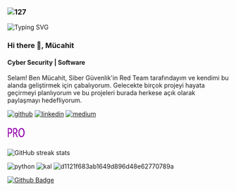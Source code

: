 ### ![127](https://github.com/istanboolean/istanboolean/assets/98133561/81943943-d350-4736-9027-eb9ca3766286)

<!-- %7C -> alttaki yaziya | eklememize yariyor -->
![Typing SVG](https://readme-typing-svg.herokuapp.com?color=%CC00FF&lines=Cyber+Security%7C;)


### Hi there 👋, Mücahit
#### Cyber Security | Software
Selam! Ben Mücahit, Siber Güvenlik'in Red Team tarafındayım ve kendimi bu alanda geliştirmek için çabalıyorum. Gelecekte birçok projeyi hayata geçirmeyi planlıyorum ve bu projeleri burada herkese açık olarak paylaşmayı hedefliyorum.





[<img src='https://cdn.jsdelivr.net/npm/simple-icons@3.0.1/icons/github.svg' alt='github' height='40'>](https://github.com/istanboolean)  [<img src='https://cdn.jsdelivr.net/npm/simple-icons@3.0.1/icons/linkedin.svg' alt='linkedin' height='40'>](https://www.linkedin.com/in/mchtzel/)  [<img src='https://cdn.jsdelivr.net/npm/simple-icons@3.0.1/icons/medium.svg' alt='medium' height='40'>](https://medium.com/@mchtzel)  

<a href='https://github.com/pricing'><img src='https://raw.githubusercontent.com/acervenky/animated-github-badges/master/assets/pro.gif' width='40' height='40'></a> 

![GitHub streak stats](https://streak-stats.demolab.com/?user=istanboolean)  

![python](https://github.com/istanboolean/istanboolean/assets/98133561/894b48a0-a62a-4d24-a429-0407623af248)
![kal](https://github.com/istanboolean/istanboolean/assets/98133561/0da1c6d8-044e-4c62-8b17-9e9c789d3a0b)
![d1121f683ab1649d896d48e62770789a](https://github.com/istanboolean/istanboolean/assets/98133561/9ea72b8f-1721-4a17-8470-854717954ab7)

[![Github Badge](https://img.shields.io/badge/-Github-000?style=quare&labelColor=000&logo=Github&logoColor=white&link=link)](https://github.com/istanboolean)
